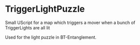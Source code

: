 # TriggerLightPuzzle
Small UScript for a map which triggers a mover when a bunch of TriggerLights are all lit

Used for the light puzzle in BT-Entanglement.
